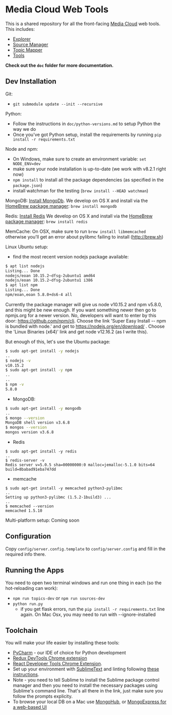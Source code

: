 Media Cloud Web Tools
=====================

This is a shared repository for all the front-facing [Media Cloud](https://mediacloud.org) web tools.
This includes:
 * [Explorer](https://explorer.mediacloud.org)
 * [Source Manager](https://sources.mediacloud.org)
 * [Topic Mapper](https://topics.mediacloud.org)
 * [Tools](https://tools.mediacloud.org)

**Check out the `doc` folder for more documentation.**

Dev Installation
----------------

Git:
 * `git submodule update --init --recursive`

Python:
 * Follow the instructions in `doc/python-versions.md` to setup Python the way we do
 * Once you've got Python setup, install the requirements by running `pip install -r requirements.txt`

Node and npm:  
 * On Windows, make sure to create an environment variable: `set NODE_ENV=dev`
 * make sure your node installation is up-to-date (we work with v8.2.1 right now)
 * `npm install` to install all the package dependencies (as specified in the `package.json`)
 * install watchman for the testing (`brew install --HEAD watchman`)

MongoDB:
[Install MongoDb](https://docs.mongodb.com/manual/installation/).  We develop on OS X and install via the [HomeBrew package manager](http://brew.sh): `brew install mongodb`

Redis:
[Install Redis](http://redis.io/)  We develop on OS X and install via the [HomeBrew package manager](http://brew.sh): `brew install redis`

MemCache:
On OSX, make sure to run `brew install libmemcached` otherwise you'll get an error about pylibmc failing to install (http://brew.sh)
 


Linux Ubuntu setup:
 * find the most recent version nodejs package available:

```bash
$ apt list nodejs
Listing... Done
nodejs/eoan 10.15.2~dfsg-2ubuntu1 amd64
nodejs/eoan 10.15.2~dfsg-2ubuntu1 i386
$ apt list npm
Listing... Done
npm/eoan,eoan 5.8.0+ds6-4 all
```

Currently the package manager will give us node v10.15.2 and  npm v5.8.0, and this might be new enough. If you want something newer then go to npmjs.org for a newer version. No, developers will want to enter by this door: https://github.com/npm/cli. Choose the link 'Super Easy Install -- npm is bundled with node.' and get to https://nodejs.org/en/download/ . Choose the 'Linux Binaries (x64)' link and get node v12.16.2 (as I write this).

But enough of this, let's use the Ubuntu package:

```bash
$ sudo apt-get install -y nodejs
..
$ nodejs -v
v10.15.2
$ sudo apt-get install -y npm
..
..
$ npm -v
5.8.0
```

 * MongoDB:

```bash
$ sudo apt-get install -y mongodb
..
$ mongo --version
MongoDB shell version v3.6.8
$ mongos --version
mongos version v3.6.8
```

 * Redis

```
$ sudo apt-get install -y redis
..
$ redis-server -v
Redis server v=5.0.5 sha=00000000:0 malloc=jemalloc-5.1.0 bits=64 build=8babad91eba747dd
```

 * memcache

```
$ sudo apt-get install -y memcached python3-pylibmc
..
Setting up python3-pylibmc (1.5.2-1build3) ...
..
$ memcached --version
memcached 1.5.10

```




Multi-platform setup:
Coming soon

Configuration
------------- 

Copy `config/server.config.template` to `config/server.config` and fill in the required info there.

Running the Apps
----------------

You need to open two terminal windows and run one thing in each (so the hot-reloading can work):
 * `npm run topics-dev` or `npm run sources-dev`
 * `python run.py`
    - if you get flask errors, run the `pip install -r requirements.txt` line again. On Mac Osx, you may need to run with --ignore-installed

Toolchain
---------

You will make your life easier by installing these tools:
 * [PyCharm](https://www.jetbrains.com/pycharm/) - our IDE of choice for Python development
 * [Redux DevTools Chrome extension](https://chrome.google.com/webstore/detail/redux-devtools/lmhkpmbekcpmknklioeibfkpmmfibljd)
 * [React Developer Tools Chrome Extension](https://chrome.google.com/webstore/detail/react-developer-tools/fmkadmapgofadopljbjfkapdkoienihi).
 * Set up your environment with [SublimeText](https://www.sublimetext.com) and linting following [these instructions](https://medium.com/planet-arkency/catch-mistakes-before-you-run-you-javascript-code-6e524c36f0c8#.1mela5864).
 * Note - you need to tell Sublime to install the Sublime package control manager and then you need to install the necessary packages using Sublime's command line. That's all there in the link, just make sure you follow the prompts explicity.
 * To browse your local DB on a Mac use [MongoHub](https://github.com/bububa/MongoHub-Mac), or [MongoExpress for a web-based UI](https://github.com/mongo-express/mongo-express)
